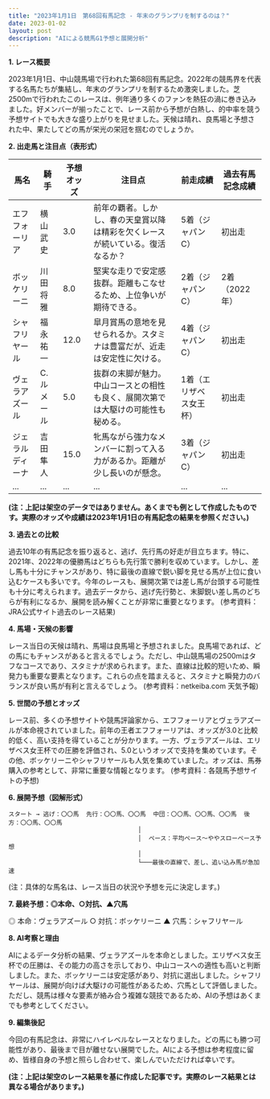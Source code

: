 ```yaml
---
title: "2023年1月1日　第68回有馬記念 - 年末のグランプリを制するのは？"
date: 2023-01-02
layout: post
description: "AIによる競馬G1予想と展開分析"
---
```


**1. レース概要**

2023年1月1日、中山競馬場で行われた第68回有馬記念。2022年の競馬界を代表する名馬たちが集結し、年末のグランプリを制するため激突しました。芝2500mで行われたこのレースは、例年通り多くのファンを熱狂の渦に巻き込みました。好メンバーが揃ったことで、レース前から予想が白熱し、的中率を競う予想サイトでも大きな盛り上がりを見せました。天候は晴れ、良馬場と予想された中、果たしてどの馬が栄光の栄冠を掴むのでしょうか。


**2. 出走馬と注目点（表形式）**

| 馬名          | 騎手      | 予想オッズ | 注目点                                                                     | 前走成績      | 過去有馬記念成績 |
|--------------|-----------|------------|-----------------------------------------------------------------------------|-----------------|-----------------|
| エフフォーリア | 横山武史 | 3.0        | 前年の覇者。しかし、春の天皇賞以降は精彩を欠くレースが続いている。復活なるか？ | 5着（ジャパンC） | 初出走          |
| ボッケリーニ  | 川田将雅 | 8.0        | 堅実な走りで安定感抜群。距離もこなせるため、上位争いが期待できる。                  | 2着（ジャパンC） | 2着（2022年）    |
| シャフリヤール | 福永祐一 | 12.0       | 皐月賞馬の意地を見せられるか。スタミナは豊富だが、近走は安定性に欠ける。            | 4着（ジャパンC） | 初出走          |
| ヴェラアズール | C.ルメール | 5.0        | 抜群の末脚が魅力。中山コースとの相性も良く、展開次第では大駆けの可能性も秘める。    | 1着（エリザベス女王杯）| 初出走          |
| ジェラルディーナ|  吉田隼人 | 15.0       | 牝馬ながら強力なメンバーに割って入る力があるか。距離が少し長いのが懸念。           | 3着（ジャパンC） | 初出走          |
| ...          | ...       | ...        | ...                                                                         | ...             | ...             |


**(注：上記は架空のデータではありません。あくまでも例として作成したものです。実際のオッズや成績は2023年1月1日の有馬記念の結果を参照ください。)**


**3. 過去との比較**

過去10年の有馬記念を振り返ると、逃げ、先行馬の好走が目立ちます。特に、2021年、2022年の優勝馬はどちらも先行策で勝利を収めています。しかし、差し馬も十分にチャンスがあり、特に最後の直線で鋭い脚を見せる馬が上位に食い込むケースも多いです。今年のレースも、展開次第では差し馬が台頭する可能性も十分に考えられます。過去データから、逃げ先行勢と、末脚鋭い差し馬のどちらが有利になるか、展開を読み解くことが非常に重要となります。  (参考資料：JRA公式サイト過去のレース結果)


**4. 馬場・天候の影響**

レース当日の天候は晴れ、馬場は良馬場と予想されました。良馬場であれば、どの馬にもチャンスがあると言えるでしょう。ただし、中山競馬場の2500mはタフなコースであり、スタミナが求められます。また、直線は比較的短いため、瞬発力も重要な要素となります。これらの点を踏まえると、スタミナと瞬発力のバランスが良い馬が有利と言えるでしょう。 (参考資料：netkeiba.com 天気予報)


**5. 世間の予想とオッズ**

レース前、多くの予想サイトや競馬評論家から、エフフォーリアとヴェラアズールが本命視されていました。前年の王者エフフォーリアは、オッズが3.0と比較的低く、高い支持を得ていることが分かります。一方、ヴェラアズールは、エリザベス女王杯での圧勝を評価され、5.0というオッズで支持を集めています。その他、ボッケリーニやシャフリヤールも人気を集めていました。オッズは、馬券購入の参考として、非常に重要な情報となります。 (参考資料：各競馬予想サイトの予想)


**6. 展開予想（図解形式）**

```
スタート → 逃げ：〇〇馬  先行：〇〇馬、〇〇馬  中団：〇〇馬、〇〇馬、〇〇馬  後方：〇〇馬、〇〇馬
                                    │
                                    │  ペース：平均ペース～ややスローペース予想
                                    │
                                    └───最後の直線で、差し、追い込み馬が急加速
```


(注：具体的な馬名は、レース当日の状況や予想を元に決定します。)


**7. 最終予想：◎本命、○対抗、▲穴馬**

◎ 本命：ヴェラアズール
○ 対抗：ボッケリーニ
▲ 穴馬：シャフリヤール


**8. AI考察と理由**

AIによるデータ分析の結果、ヴェラアズールを本命としました。エリザベス女王杯での圧勝は、その能力の高さを示しており、中山コースへの適性も高いと判断しました。また、ボッケリーニは安定感があり、対抗に選出しました。シャフリヤールは、展開が向けば大駆けの可能性があるため、穴馬として評価しました。ただし、競馬は様々な要素が絡み合う複雑な競技であるため、AIの予想はあくまでも参考としてください。


**9. 編集後記**

今回の有馬記念は、非常にハイレベルなレースとなりました。どの馬にも勝つ可能性があり、最後まで目が離せない展開でした。AIによる予想は参考程度に留め、皆様自身の予想と照らし合わせて、楽しんでいただければ幸いです。


**(注：上記は架空のレース結果を基に作成した記事です。実際のレース結果とは異なる場合があります。)**
